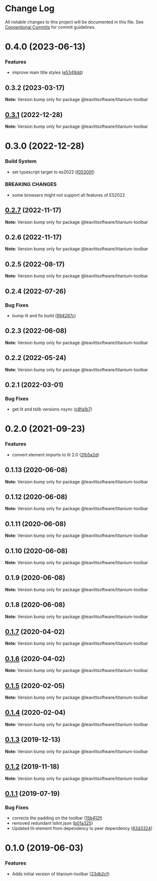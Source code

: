 # Change Log

All notable changes to this project will be documented in this file.
See [Conventional Commits](https://conventionalcommits.org) for commit guidelines.

# 0.4.0 (2023-06-13)

### Features

- improve main title styles ([e5349dd](https://github.com/LeavittSoftware/titanium-elements/commit/e5349ddb62ea082b2fcd2099e6afa3ea1d6751bd))

## 0.3.2 (2023-03-17)

**Note:** Version bump only for package @leavittsoftware/titanium-toolbar

## [0.3.1](https://github.com/LeavittSoftware/titanium-elements/compare/@leavittsoftware/titanium-toolbar@0.3.0...@leavittsoftware/titanium-toolbar@0.3.1) (2022-12-28)

**Note:** Version bump only for package @leavittsoftware/titanium-toolbar

# 0.3.0 (2022-12-28)

### Build System

- set typescript target to es2022 ([f05300f](https://github.com/LeavittSoftware/titanium-elements/commit/f05300fb73bb634f2e7d0ae6a8c1b08132ee2b6a))

### BREAKING CHANGES

- some browsers might not support all features of ES2022

## [0.2.7](https://github.com/LeavittSoftware/titanium-elements/compare/@leavittsoftware/titanium-toolbar@0.2.6...@leavittsoftware/titanium-toolbar@0.2.7) (2022-11-17)

**Note:** Version bump only for package @leavittsoftware/titanium-toolbar

## 0.2.6 (2022-11-17)

**Note:** Version bump only for package @leavittsoftware/titanium-toolbar

## 0.2.5 (2022-08-17)

**Note:** Version bump only for package @leavittsoftware/titanium-toolbar

## 0.2.4 (2022-07-26)

### Bug Fixes

- bump lit and fix build ([994287c](https://github.com/LeavittSoftware/titanium-elements/commit/994287cc92267fe41093ee8ded6640521bd3facb))

## 0.2.3 (2022-06-08)

**Note:** Version bump only for package @leavittsoftware/titanium-toolbar

## 0.2.2 (2022-05-24)

**Note:** Version bump only for package @leavittsoftware/titanium-toolbar

## 0.2.1 (2022-03-01)

### Bug Fixes

- get lit and tslib versions nsync ([c8fa1b7](https://github.com/LeavittSoftware/titanium-elements/commit/c8fa1b77320c6b6854009bb076ba0bcc2c632ae0))

# 0.2.0 (2021-09-23)

### Features

- convert element imports to lit 2.0 ([2fb5a2d](https://github.com/LeavittSoftware/titanium-elements/commit/2fb5a2da5a5af636541ce58e398fdf587e2c008a))

## 0.1.13 (2020-06-08)

**Note:** Version bump only for package @leavittsoftware/titanium-toolbar

## 0.1.12 (2020-06-08)

**Note:** Version bump only for package @leavittsoftware/titanium-toolbar

## 0.1.11 (2020-06-08)

**Note:** Version bump only for package @leavittsoftware/titanium-toolbar

## 0.1.10 (2020-06-08)

**Note:** Version bump only for package @leavittsoftware/titanium-toolbar

## 0.1.9 (2020-06-08)

**Note:** Version bump only for package @leavittsoftware/titanium-toolbar

## 0.1.8 (2020-06-08)

**Note:** Version bump only for package @leavittsoftware/titanium-toolbar

## [0.1.7](https://github.com/LeavittSoftware/titanium-elements/compare/@leavittsoftware/titanium-toolbar@0.1.6...@leavittsoftware/titanium-toolbar@0.1.7) (2020-04-02)

**Note:** Version bump only for package @leavittsoftware/titanium-toolbar

## [0.1.6](https://github.com/LeavittSoftware/titanium-elements/compare/@leavittsoftware/titanium-toolbar@0.1.5...@leavittsoftware/titanium-toolbar@0.1.6) (2020-04-02)

**Note:** Version bump only for package @leavittsoftware/titanium-toolbar

## [0.1.5](https://github.com/LeavittSoftware/titanium-elements/compare/@leavittsoftware/titanium-toolbar@0.1.4...@leavittsoftware/titanium-toolbar@0.1.5) (2020-02-05)

**Note:** Version bump only for package @leavittsoftware/titanium-toolbar

## [0.1.4](https://github.com/LeavittSoftware/titanium-elements/compare/@leavittsoftware/titanium-toolbar@0.1.3...@leavittsoftware/titanium-toolbar@0.1.4) (2020-02-04)

**Note:** Version bump only for package @leavittsoftware/titanium-toolbar

## [0.1.3](https://github.com/LeavittSoftware/titanium-elements/compare/@leavittsoftware/titanium-toolbar@0.1.2...@leavittsoftware/titanium-toolbar@0.1.3) (2019-12-13)

**Note:** Version bump only for package @leavittsoftware/titanium-toolbar

## [0.1.2](https://github.com/LeavittSoftware/titanium-elements/compare/@leavittsoftware/titanium-toolbar@0.1.1...@leavittsoftware/titanium-toolbar@0.1.2) (2019-11-18)

**Note:** Version bump only for package @leavittsoftware/titanium-toolbar

## [0.1.1](https://github.com/LeavittSoftware/titanium-elements/compare/@leavittsoftware/titanium-toolbar@0.1.0...@leavittsoftware/titanium-toolbar@0.1.1) (2019-07-19)

### Bug Fixes

- corrects the padding on the toolbar ([15b412f](https://github.com/LeavittSoftware/titanium-elements/commit/15b412f))
- removed redundant tslint.json ([b01a325](https://github.com/LeavittSoftware/titanium-elements/commit/b01a325))
- Updated lit-element from dependency to peer dependency ([63d3324](https://github.com/LeavittSoftware/titanium-elements/commit/63d3324))

# 0.1.0 (2019-06-03)

### Features

- Adds initial version of titanium-toolbar ([23db2cf](https://github.com/LeavittSoftware/titanium-elements/commit/23db2cf))
